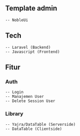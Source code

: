 ## Template admin
    -- NobleUi


## Tech
    -- Laravel (Backend)
    -- Javascript (Frontend)

## Fitur

### Auth
    -- Login
    -- Manajemen User
    -- Delete Session User

### Library
    -- Yajra/DataTable (Serverside)
    -- DataTable (Clientside)
